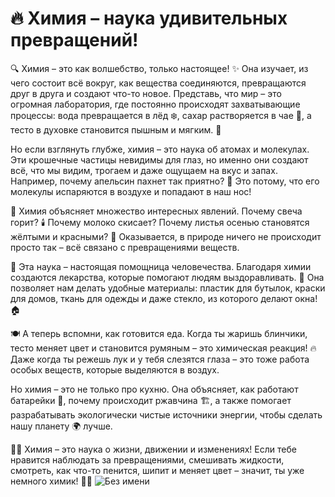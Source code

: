 # 🔥 Химия – наука удивительных превращений!
🔍 Химия – это как волшебство, только настоящее! ✨ Она изучает, из чего состоит всё вокруг, как вещества соединяются, превращаются друг в друга и создают что-то новое. Представь, что мир – это огромная лаборатория, где постоянно происходят захватывающие процессы: вода превращается в лёд ❄️, сахар растворяется в чае 🍵, а тесто в духовке становится пышным и мягким. 🥐

Но если взглянуть глубже, химия – это наука об атомах и молекулах. Эти крошечные частицы невидимы для глаз, но именно они создают всё, что мы видим, трогаем и даже ощущаем на вкус и запах. Например, почему апельсин пахнет так приятно? 🍊 Это потому, что его молекулы испаряются в воздухе и попадают в наш нос!

🎇 Химия объясняет множество интересных явлений. Почему свеча горит? 🕯️ Почему молоко скисает? Почему листья осенью становятся жёлтыми и красными? 🍂 Оказывается, в природе ничего не происходит просто так – всё связано с превращениями веществ.

💊 Эта наука – настоящая помощница человечества. Благодаря химии создаются лекарства, которые помогают людям выздоравливать. 💙 Она позволяет нам делать удобные материалы: пластик для бутылок, краски для домов, ткань для одежды и даже стекло, из которого делают окна! 🏠

🍽️ А теперь вспомни, как готовится еда. Когда ты жаришь блинчики, тесто меняет цвет и становится румяным – это химическая реакция! 🔥 Даже когда ты режешь лук и у тебя слезятся глаза – это тоже работа особых веществ, которые выделяются в воздух.

Но химия – это не только про кухню. Она объясняет, как работают батарейки 🔋, почему происходит ржавчина 🏗️, а также помогает разрабатывать экологически чистые источники энергии, чтобы сделать нашу планету 🌍 лучше.

👩‍🔬 Химия – это наука о жизни, движении и изменениях! Если тебе нравится наблюдать за превращениями, смешивать жидкости, смотреть, как что-то пенится, шипит и меняет цвет – значит, ты уже немного химик! 🧪✨
![Без имени](https://github.com/user-attachments/assets/f3a5d401-f5b5-44b8-a1be-ef4e9ca5243f)
